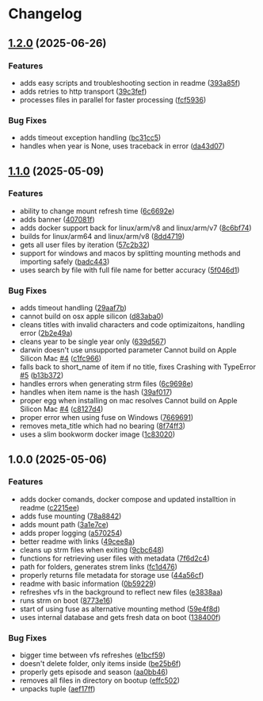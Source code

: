 # Changelog

## [1.2.0](https://github.com/TorBox-App/torbox-media-center/compare/v1.1.0...v1.2.0) (2025-06-26)


### Features

* adds easy scripts and troubleshooting section in readme ([393a85f](https://github.com/TorBox-App/torbox-media-center/commit/393a85fc0fbcba9d757419e65c0032f5ff940d82))
* adds retries to http transport ([39c3fef](https://github.com/TorBox-App/torbox-media-center/commit/39c3fef6ca587a0ed8e6fec77c93fba3c8d23e30))
* processes files in parallel for faster processing ([fcf5936](https://github.com/TorBox-App/torbox-media-center/commit/fcf5936e8cbc868465d1582aef90f6789a00cf7e))


### Bug Fixes

* adds timeout exception handling ([bc31cc5](https://github.com/TorBox-App/torbox-media-center/commit/bc31cc5d4b6c059f97d4fc39cef4e0dfba6b2986))
* handles when year is None, uses traceback in error ([da43d07](https://github.com/TorBox-App/torbox-media-center/commit/da43d075c39eae9e6ea77679eee328670ee14710))

## [1.1.0](https://github.com/TorBox-App/torbox-media-center/compare/v1.0.0...v1.1.0) (2025-05-09)


### Features

* ability to change mount refresh time ([6c6692e](https://github.com/TorBox-App/torbox-media-center/commit/6c6692ed86e81becfccefb7f695835ba66a1a1be))
* adds banner ([407081f](https://github.com/TorBox-App/torbox-media-center/commit/407081fdf085c91d46251a49faf2efe20c0a6c02))
* adds docker support back for linux/arm/v8 and linux/arm/v7 ([8c6bf74](https://github.com/TorBox-App/torbox-media-center/commit/8c6bf74e1406cf8c1a6c70eebaec1c1b84836e2f))
* builds for linux/arm64 and linux/arm/v8 ([8dd4719](https://github.com/TorBox-App/torbox-media-center/commit/8dd4719242d602d41bba63128e60126daeb3849c))
* gets all user files by iteration ([57c2b32](https://github.com/TorBox-App/torbox-media-center/commit/57c2b32da462f7adf924254379b7763084148dfd))
* support for windows and macos by splitting mounting methods and importing safely ([badc443](https://github.com/TorBox-App/torbox-media-center/commit/badc4438b5dd19dad7f2d275f7e6b6c8fa7dcdaf))
* uses search by file with full file name for better accuracy ([5f046d1](https://github.com/TorBox-App/torbox-media-center/commit/5f046d166959c50f0d230a6ce544cab0a18f2e9d))


### Bug Fixes

* adds timeout handling ([29aaf7b](https://github.com/TorBox-App/torbox-media-center/commit/29aaf7b7a04cf65ce17b747e0ce9fb0122f5eca4))
* cannot build on osx apple silicon ([d83aba0](https://github.com/TorBox-App/torbox-media-center/commit/d83aba0e1084a1107ad8560e057a4a54b154ba3a))
* cleans titles with invalid characters and code optimizaitons, handling error ([2b2e49a](https://github.com/TorBox-App/torbox-media-center/commit/2b2e49a65e9e5881333bf80d21557e72bd19d48a))
* cleans year to be single year only ([639d567](https://github.com/TorBox-App/torbox-media-center/commit/639d56775e14882c5a4f118de47d6e004682f365))
* darwin doesn't use unsupported parameter Cannot build on Apple Silicon Mac [#4](https://github.com/TorBox-App/torbox-media-center/issues/4) ([c1fc966](https://github.com/TorBox-App/torbox-media-center/commit/c1fc9663da8b477e404e22fc0c104a5f99f6f43c))
* falls back to short_name of item if no title, fixes Crashing with TypeError [#5](https://github.com/TorBox-App/torbox-media-center/issues/5) ([b13b372](https://github.com/TorBox-App/torbox-media-center/commit/b13b372daf5d504b9cb67c686676cf373486c933))
* handles errors when generating strm files ([6c9698e](https://github.com/TorBox-App/torbox-media-center/commit/6c9698e84b499133561b1d779a355f3cbc60da5f))
* handles when item name is the hash ([39af017](https://github.com/TorBox-App/torbox-media-center/commit/39af0177329a72d3377d55ab940bc348ee68c1a2))
* proper egg when installing on mac resolves Cannot build on Apple Silicon Mac [#4](https://github.com/TorBox-App/torbox-media-center/issues/4) ([c8127d4](https://github.com/TorBox-App/torbox-media-center/commit/c8127d443e1e416a52da4c0ecc3e10bc007fdf95))
* proper error when using fuse on Windows ([7669691](https://github.com/TorBox-App/torbox-media-center/commit/7669691776d0a54587b69a373d86291f113bfbf6))
* removes meta_title which had no bearing ([8f74ff3](https://github.com/TorBox-App/torbox-media-center/commit/8f74ff3955fe14bdd41913fbab60c801d2c3bc6f))
* uses a slim bookworm docker image ([1c83020](https://github.com/TorBox-App/torbox-media-center/commit/1c83020679eca0bcb92e6f906b4060e9691035e9))

## 1.0.0 (2025-05-06)


### Features

* adds docker comands, docker compose and updated installtion in readme ([c2215ee](https://github.com/TorBox-App/torbox-media-center/commit/c2215ee1702c8448e0c6217c5cf9e877873737d5))
* adds fuse mounting ([78a8842](https://github.com/TorBox-App/torbox-media-center/commit/78a8842d7a33f2f6818879cf307c55828ee8884d))
* adds mount path ([3a1e7ce](https://github.com/TorBox-App/torbox-media-center/commit/3a1e7ce84d47d7c619f2af1af9d109041f6c7b93))
* adds proper logging ([a570254](https://github.com/TorBox-App/torbox-media-center/commit/a57025407cc00514df434f16a42665a36bcc031b))
* better readme with links ([49cee8a](https://github.com/TorBox-App/torbox-media-center/commit/49cee8a92a63ffa9ad865d7d8c6993db9736e51f))
* cleans up strm files when exiting ([9cbc648](https://github.com/TorBox-App/torbox-media-center/commit/9cbc648a6387063829806107b77fa290dd2d98af))
* functions for retrieving user files with metadata ([7f6d2c4](https://github.com/TorBox-App/torbox-media-center/commit/7f6d2c4970cc3b52be46db54a6501839c032f8a6))
* path for folders, generates strem links ([fc1d476](https://github.com/TorBox-App/torbox-media-center/commit/fc1d476ba584f0bed07caa530723aed65c6464e4))
* properly returns file metadata for storage use ([44a56cf](https://github.com/TorBox-App/torbox-media-center/commit/44a56cfd21b23f60cc9a2168abbc8628de999d61))
* readme with basic information ([0b59229](https://github.com/TorBox-App/torbox-media-center/commit/0b59229dfd8aff53b25c0e84295b9b9100a0adeb))
* refreshes vfs in the background to reflect new files ([e3838aa](https://github.com/TorBox-App/torbox-media-center/commit/e3838aaa3e7de318d2c2f08d5ff63cd790b72c84))
* runs strm on boot ([8773e16](https://github.com/TorBox-App/torbox-media-center/commit/8773e160f509bfc3de8e3756e2c7c558ad9cf513))
* start of using fuse as alternative mounting method ([59e4f8d](https://github.com/TorBox-App/torbox-media-center/commit/59e4f8df3fa6fb2a5ba4ce3018025a11b00fe90a))
* uses internal database and gets fresh data on boot ([138400f](https://github.com/TorBox-App/torbox-media-center/commit/138400f007876f673037f23f9d9d47a2aa83d900))


### Bug Fixes

* bigger time between vfs refreshes ([e1bcf59](https://github.com/TorBox-App/torbox-media-center/commit/e1bcf59a086bb780790c3487709900093e5885e4))
* doesn't delete folder, only items inside ([be25b6f](https://github.com/TorBox-App/torbox-media-center/commit/be25b6f03133187fcbc01573f1672abbcc8577c1))
* properly gets episode and season ([aa0bb46](https://github.com/TorBox-App/torbox-media-center/commit/aa0bb46dc9eb4f14fd9c7cad4bd4aac8beb8d995))
* removes all files in directory on bootup ([effc502](https://github.com/TorBox-App/torbox-media-center/commit/effc5028e84d6a7c2032d9e2de8bd372ea820c7d))
* unpacks tuple ([aef17ff](https://github.com/TorBox-App/torbox-media-center/commit/aef17ff2669400bdebf8c7d3b69e3682d2b0bfc6))
